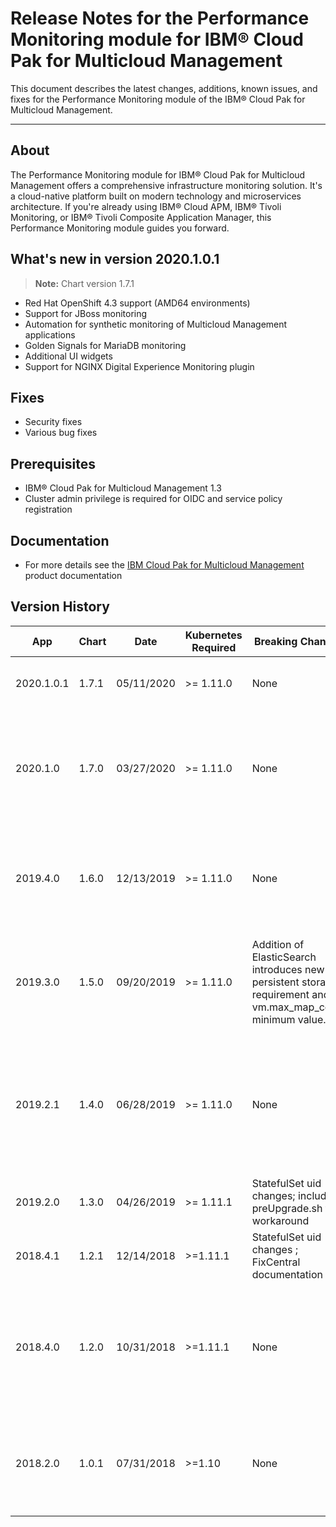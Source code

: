 # Release Notes for the Performance Monitoring module for IBM® Cloud Pak for Multicloud Management

This document describes the latest changes, additions, known issues, and fixes for the Performance Monitoring module of the IBM® Cloud Pak for Multicloud Management.
___
## About
The Performance Monitoring module for IBM® Cloud Pak for Multicloud Management offers a comprehensive infrastructure monitoring solution. It's a cloud-native platform built on modern technology and microservices architecture. If you're already using IBM® Cloud APM, IBM® Tivoli Monitoring, or IBM® Tivoli Composite Application Manager, this Performance Monitoring module guides you forward.

## What's new in version 2020.1.0.1
> **Note:** Chart version 1.7.1
  - Red Hat OpenShift 4.3 support (AMD64 environments)
  - Support for JBoss monitoring
  - Automation for synthetic monitoring of Multicloud Management applications
  - Golden Signals for MariaDB monitoring
  - Additional UI widgets
  - Support for NGINX Digital Experience Monitoring plugin


## Fixes
  - Security fixes
  - Various bug fixes

## Prerequisites
  - IBM® Cloud Pak for Multicloud Management 1.3
  - Cluster admin privilege is required for OIDC and service policy registration

## Documentation
  - For more details see the [IBM Cloud Pak for Multicloud Management](https://www.ibm.com/support/knowledgecenter/SSFC4F_1.3.0/kc_welcome_cloud_pak.html) product documentation

## Version History

| App | Chart | Date | Kubernetes Required | Breaking Changes | Details |
| --- | ----- | ---- | ------------------- | ---------------- | ------- |
| 2020.1.0.1 | 1.7.1 | 05/11/2020 | >= 1.11.0 | None | Various monitoring improvements and bug fixes.|
| 2020.1.0 | 1.7.0 | 03/27/2020 | >= 1.11.0 | None | Various monitoring improvements and bug fixes. Red Hat OpenShift 4.3 support (AMD64 environments) |
| 2019.4.0 | 1.6.0 | 12/13/2019 | >= 1.11.0 | None | Product fixes and UI enhacements. Red Hat OpenShift 4.2 support (AMD64 environments) |
| 2019.3.0 | 1.5.0 | 09/20/2019 | >= 1.11.0 | Addition of ElasticSearch introduces new persistent storage requirement and vm.max_map_count minimum value. | Major refresh of ICAM including multiple functional improvements and additional capabilities.  |
| 2019.2.1 | 1.4.0 | 06/28/2019 | >= 1.11.0 | None | Major refresh of ICAM including security remediation, defect remediation, HA support, and performance improvements. |
| 2019.2.0 | 1.3.0 | 04/26/2019 | >= 1.11.1 | StatefulSet uid changes; includes preUpgrade.sh for workaround | |
| 2018.4.1 | 1.2.1 | 12/14/2018 | >=1.11.1 | StatefulSet uid changes ; FixCentral documentation | |
| 2018.4.0 | 1.2.0 | 10/31/2018 | >=1.11.1 | None | Major refresh of ICAM including security remediation, defect remediation, and many feature deliveries |
| 2018.2.0 | 1.0.1 | 07/31/2018 | >=1.10 | None | Initial release of ICAM for running on ICP for monitoring traditional and cloud resources |
